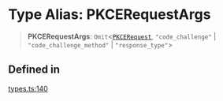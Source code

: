 # Type Alias: PKCERequestArgs

> **PKCERequestArgs**: `Omit`\<[`PKCERequest`](/docs/SDK/type-aliases/PKCERequest.md), `"code_challenge"` \| `"code_challenge_method"` \| `"response_type"`\>

## Defined in

[types.ts:140](https://github.com/monerium/js-monorepo/blob/main/packages/sdk/src/types.ts#L140)
